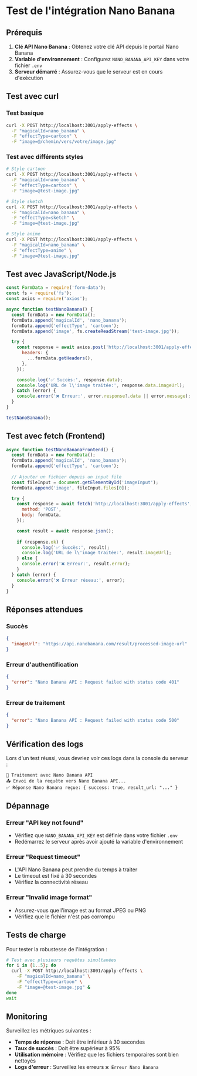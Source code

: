 # Test de l'intégration Nano Banana

## Prérequis

1. **Clé API Nano Banana** : Obtenez votre clé API depuis le portail Nano Banana
2. **Variable d'environnement** : Configurez `NANO_BANANA_API_KEY` dans votre fichier `.env`
3. **Serveur démarré** : Assurez-vous que le serveur est en cours d'exécution

## Test avec curl

### Test basique

```bash
curl -X POST http://localhost:3001/apply-effects \
  -F "magicalId=nano_banana" \
  -F "effectType=cartoon" \
  -F "image=@/chemin/vers/votre/image.jpg"
```

### Test avec différents styles

```bash
# Style cartoon
curl -X POST http://localhost:3001/apply-effects \
  -F "magicalId=nano_banana" \
  -F "effectType=cartoon" \
  -F "image=@test-image.jpg"

# Style sketch
curl -X POST http://localhost:3001/apply-effects \
  -F "magicalId=nano_banana" \
  -F "effectType=sketch" \
  -F "image=@test-image.jpg"

# Style anime
curl -X POST http://localhost:3001/apply-effects \
  -F "magicalId=nano_banana" \
  -F "effectType=anime" \
  -F "image=@test-image.jpg"
```

## Test avec JavaScript/Node.js

```javascript
const FormData = require('form-data');
const fs = require('fs');
const axios = require('axios');

async function testNanoBanana() {
  const formData = new FormData();
  formData.append('magicalId', 'nano_banana');
  formData.append('effectType', 'cartoon');
  formData.append('image', fs.createReadStream('test-image.jpg'));

  try {
    const response = await axios.post('http://localhost:3001/apply-effects', formData, {
      headers: {
        ...formData.getHeaders(),
      },
    });

    console.log('✅ Succès:', response.data);
    console.log('URL de l\'image traitée:', response.data.imageUrl);
  } catch (error) {
    console.error('❌ Erreur:', error.response?.data || error.message);
  }
}

testNanoBanana();
```

## Test avec fetch (Frontend)

```javascript
async function testNanoBananaFrontend() {
  const formData = new FormData();
  formData.append('magicalId', 'nano_banana');
  formData.append('effectType', 'cartoon');
  
  // Ajouter un fichier depuis un input file
  const fileInput = document.getElementById('imageInput');
  formData.append('image', fileInput.files[0]);

  try {
    const response = await fetch('http://localhost:3001/apply-effects', {
      method: 'POST',
      body: formData,
    });

    const result = await response.json();
    
    if (response.ok) {
      console.log('✅ Succès:', result);
      console.log('URL de l\'image traitée:', result.imageUrl);
    } else {
      console.error('❌ Erreur:', result.error);
    }
  } catch (error) {
    console.error('❌ Erreur réseau:', error);
  }
}
```

## Réponses attendues

### Succès

```json
{
  "imageUrl": "https://api.nanobanana.com/result/processed-image-url"
}
```

### Erreur d'authentification

```json
{
  "error": "Nano Banana API : Request failed with status code 401"
}
```

### Erreur de traitement

```json
{
  "error": "Nano Banana API : Request failed with status code 500"
}
```

## Vérification des logs

Lors d'un test réussi, vous devriez voir ces logs dans la console du serveur :

```
🍌 Traitement avec Nano Banana API
📤 Envoi de la requête vers Nano Banana API...
✅ Réponse Nano Banana reçue: { success: true, result_url: "..." }
```

## Dépannage

### Erreur "API key not found"

- Vérifiez que `NANO_BANANA_API_KEY` est définie dans votre fichier `.env`
- Redémarrez le serveur après avoir ajouté la variable d'environnement

### Erreur "Request timeout"

- L'API Nano Banana peut prendre du temps à traiter
- Le timeout est fixé à 30 secondes
- Vérifiez la connectivité réseau

### Erreur "Invalid image format"

- Assurez-vous que l'image est au format JPEG ou PNG
- Vérifiez que le fichier n'est pas corrompu

## Tests de charge

Pour tester la robustesse de l'intégration :

```bash
# Test avec plusieurs requêtes simultanées
for i in {1..5}; do
  curl -X POST http://localhost:3001/apply-effects \
    -F "magicalId=nano_banana" \
    -F "effectType=cartoon" \
    -F "image=@test-image.jpg" &
done
wait
```

## Monitoring

Surveillez les métriques suivantes :

- **Temps de réponse** : Doit être inférieur à 30 secondes
- **Taux de succès** : Doit être supérieur à 95%
- **Utilisation mémoire** : Vérifiez que les fichiers temporaires sont bien nettoyés
- **Logs d'erreur** : Surveillez les erreurs `❌ Erreur Nano Banana`

